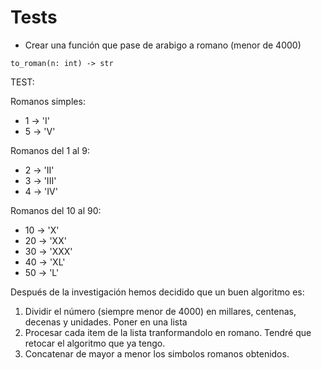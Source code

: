 # Tests

- Crear una función que pase de arabigo a romano (menor de 4000)
```
to_roman(n: int) -> str
```

TEST:

Romanos simples:
* 1 -> 'I'
* 5 -> 'V'

Romanos del 1 al 9:
* 2 -> 'II'
* 3 -> 'III'
* 4 -> 'IV'

Romanos del 10 al 90:
* 10 -> 'X'
* 20 -> 'XX'
* 30 -> 'XXX'
* 40 -> 'XL'
* 50 -> 'L'

Después de la investigación hemos decidido que un buen algoritmo es:
1. Dividir el número (siempre menor de 4000) en millares, centenas, decenas y unidades. Poner en una lista
2. Procesar cada item de la lista tranformandolo en romano. Tendré que retocar el algoritmo que ya tengo.
3. Concatenar de mayor a menor los simbolos romanos obtenidos.




